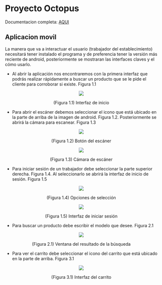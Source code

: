 # Proyecto Octopus

Documentacion completa: <a href="https://github.com/fednick0/Octopus_app_Android/blob/master/Octopus%20the%20final%20solution.pdf">AQUI</a>

## Aplicacion movil

La manera que va a interactuar el usuario (trabajador del establecimiento) necesitará
tener instalado el programa y de preferencia tener la versión más reciente de
android, posteriormente se mostraran las interfaces claves y el cómo usarlo.
- Al abrir la aplicación nos encontraremos con la primera interfaz que podrás
realizar rápidamente a buscar un producto que se le pide el cliente para
corroborar si existe. Figura 1.1

<p align="center"><img src="https://raw.githubusercontent.com/fednick0/Octopus_app_Android/master/app/src/main/res/drawable/screenshots/1.PNG" /></p>
<p align="center">(Figura 1.1) Interfaz de inicio</p>

- Para abrir el escáner debemos seleccionar el icono que está ubicado en la
parte de arriba de la imagen de android. Figura 1.2. Posteriormente se abrirá
la cámara para escanear. Figura 1.3

<p align="center"><img src="https://raw.githubusercontent.com/fednick0/Octopus_app_Android/master/app/src/main/res/drawable/screenshots/2.PNG" /></p>
<p align="center">(Figura 1.2) Botón del escáner</p>
<p align="center"><img src="https://raw.githubusercontent.com/fednick0/Octopus_app_Android/master/app/src/main/res/drawable/screenshots/3.PNG" /></p>
<p align="center">(Figura 1.3) Cámara de escáner</p>

- Para iniciar sesión de un trabajador debe seleccionar la parte superior
derecha. Figura 1.4. Al seleccionarlo se abrirá la interfaz de inicio de sesión.
Figura 1.5

<p align="center"><img src="https://raw.githubusercontent.com/fednick0/Octopus_app_Android/master/app/src/main/res/drawable/screenshots/4.PNG" /></p>
<p align="center">(Figura 1.4) Opciones de selección</p>
<p align="center"><img src="https://raw.githubusercontent.com/fednick0/Octopus_app_Android/master/app/src/main/res/drawable/screenshots/5.PNG" /></p>
<p align="center">(Figura 1.5) Interfaz de iniciar sesión</p>

- Para buscar un producto debe escribir el modelo que desee. Figura 2.1

<p align="center"><img src="https://raw.githubusercontent.com/fednick0/Octopus_app_Android/master/app/src/main/res/drawable/screenshots/6.PNG" /></p>
<p align="center">(Figura 2.1) Ventana del resultado de la búsqueda</p>

- Para ver el carrito debe seleccionar el icono del carrito que está ubicado en la
parte de arriba. Figura 3.1

<p align="center"><img src="https://raw.githubusercontent.com/fednick0/Octopus_app_Android/master/app/src/main/res/drawable/screenshots/7.PNG" /></p>
<p align="center">(Figura 3.1) Interfaz del carrito</p>
